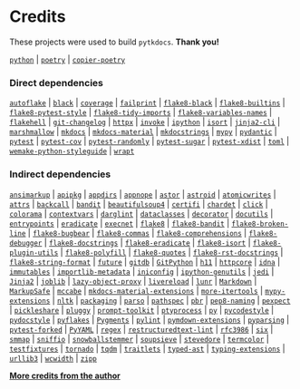 <!-- Template repository: https://github.com/pawamoy/jinja-templates
     Template path: credits.md
-->

# Credits
These projects were used to build `pytkdocs`. **Thank you!**

[`python`](https://www.python.org/) |
[`poetry`](https://poetry.eustace.io/) |
[`copier-poetry`](https://github.com/pawamoy/copier-poetry)

### Direct dependencies
[`autoflake`](https://github.com/myint/autoflake) |
[`black`](https://github.com/psf/black) |
[`coverage`](https://github.com/nedbat/coveragepy) |
[`failprint`](https://github.com/pawamoy/failprint) |
[`flake8-black`](https://github.com/peterjc/flake8-black) |
[`flake8-builtins`](https://github.com/gforcada/flake8-builtins) |
[`flake8-pytest-style`](https://pypi.org/project/flake8-pytest-style) |
[`flake8-tidy-imports`](https://github.com/adamchainz/flake8-tidy-imports) |
[`flake8-variables-names`](https://github.com/best-doctor/flake8-variables-names) |
[`flakehell`](None) |
[`git-changelog`](https://github.com/pawamoy/git-changelog) |
[`httpx`](https://github.com/encode/httpx) |
[`invoke`](http://docs.pyinvoke.org) |
[`ipython`](https://ipython.org) |
[`isort`](https://github.com/timothycrosley/isort) |
[`jinja2-cli`](https://github.com/mattrobenolt/jinja2-cli) |
[`marshmallow`](https://github.com/marshmallow-code/marshmallow) |
[`mkdocs`](https://www.mkdocs.org) |
[`mkdocs-material`](https://squidfunk.github.io/mkdocs-material/) |
[`mkdocstrings`](https://github.com/pawamoy/mkdocstrings) |
[`mypy`](http://www.mypy-lang.org/) |
[`pydantic`](https://github.com/samuelcolvin/pydantic) |
[`pytest`](https://docs.pytest.org/en/latest/) |
[`pytest-cov`](https://github.com/pytest-dev/pytest-cov) |
[`pytest-randomly`](https://github.com/pytest-dev/pytest-randomly) |
[`pytest-sugar`](http://pivotfinland.com/pytest-sugar/) |
[`pytest-xdist`](https://github.com/pytest-dev/pytest-xdist) |
[`toml`](https://github.com/uiri/toml) |
[`wemake-python-styleguide`](https://wemake-python-stylegui.de) |
[`wrapt`](https://github.com/GrahamDumpleton/wrapt)

### Indirect dependencies
[`ansimarkup`](https://github.com/gvalkov/python-ansimarkup) |
[`apipkg`](https://github.com/pytest-dev/apipkg) |
[`appdirs`](http://github.com/ActiveState/appdirs) |
[`appnope`](http://github.com/minrk/appnope) |
[`astor`](https://github.com/berkerpeksag/astor) |
[`astroid`](https://github.com/PyCQA/astroid) |
[`atomicwrites`](https://github.com/untitaker/python-atomicwrites) |
[`attrs`](https://www.attrs.org/) |
[`backcall`](https://github.com/takluyver/backcall) |
[`bandit`](https://bandit.readthedocs.io/en/latest/) |
[`beautifulsoup4`](http://www.crummy.com/software/BeautifulSoup/bs4/) |
[`certifi`](https://certifiio.readthedocs.io/en/latest/) |
[`chardet`](https://github.com/chardet/chardet) |
[`click`](https://palletsprojects.com/p/click/) |
[`colorama`](https://github.com/tartley/colorama) |
[`contextvars`](http://github.com/MagicStack/contextvars) |
[`darglint`](None) |
[`dataclasses`](https://github.com/ericvsmith/dataclasses) |
[`decorator`](https://github.com/micheles/decorator) |
[`docutils`](http://docutils.sourceforge.net/) |
[`entrypoints`](https://github.com/takluyver/entrypoints) |
[`eradicate`](https://github.com/myint/eradicate) |
[`execnet`](https://execnet.readthedocs.io/en/latest/) |
[`flake8`](https://gitlab.com/pycqa/flake8) |
[`flake8-bandit`](https://github.com/tylerwince/flake8-bandit) |
[`flake8-broken-line`](https://github.com/sobolevn/flake8-broken-line) |
[`flake8-bugbear`](https://github.com/PyCQA/flake8-bugbear) |
[`flake8-commas`](https://github.com/PyCQA/flake8-commas/) |
[`flake8-comprehensions`](https://github.com/adamchainz/flake8-comprehensions) |
[`flake8-debugger`](https://github.com/jbkahn/flake8-debugger) |
[`flake8-docstrings`](https://gitlab.com/pycqa/flake8-docstrings) |
[`flake8-eradicate`](https://github.com/sobolevn/flake8-eradicate) |
[`flake8-isort`](https://github.com/gforcada/flake8-isort) |
[`flake8-plugin-utils`](https://pypi.org/project/flake8-plugin-utils) |
[`flake8-polyfill`](https://gitlab.com/pycqa/flake8-polyfill) |
[`flake8-quotes`](http://github.com/zheller/flake8-quotes/) |
[`flake8-rst-docstrings`](https://github.com/peterjc/flake8-rst-docstrings) |
[`flake8-string-format`](https://github.com/xZise/flake8-string-format) |
[`future`](https://python-future.org) |
[`gitdb`](https://github.com/gitpython-developers/gitdb) |
[`GitPython`](https://github.com/gitpython-developers/GitPython) |
[`h11`](https://github.com/python-hyper/h11) |
[`httpcore`](https://github.com/encode/httpcore) |
[`idna`](https://github.com/kjd/idna) |
[`immutables`](https://github.com/MagicStack/immutables) |
[`importlib-metadata`](http://importlib-metadata.readthedocs.io/) |
[`iniconfig`](http://github.com/RonnyPfannschmidt/iniconfig) |
[`ipython-genutils`](http://ipython.org) |
[`jedi`](https://github.com/davidhalter/jedi) |
[`Jinja2`](https://palletsprojects.com/p/jinja/) |
[`joblib`](https://joblib.readthedocs.io) |
[`lazy-object-proxy`](https://github.com/ionelmc/python-lazy-object-proxy) |
[`livereload`](https://github.com/lepture/python-livereload) |
[`lunr`](https://github.com/yeraydiazdiaz/lunr.py) |
[`Markdown`](https://Python-Markdown.github.io/) |
[`MarkupSafe`](https://palletsprojects.com/p/markupsafe/) |
[`mccabe`](https://github.com/pycqa/mccabe) |
[`mkdocs-material-extensions`](https://github.com/facelessuser/mkdocs-material-extensions) |
[`more-itertools`](https://github.com/more-itertools/more-itertools) |
[`mypy-extensions`](https://github.com/python/mypy_extensions) |
[`nltk`](http://nltk.org/) |
[`packaging`](https://github.com/pypa/packaging) |
[`parso`](https://github.com/davidhalter/parso) |
[`pathspec`](https://github.com/cpburnz/python-path-specification) |
[`pbr`](https://docs.openstack.org/pbr/latest/) |
[`pep8-naming`](https://github.com/PyCQA/pep8-naming) |
[`pexpect`](https://pexpect.readthedocs.io/) |
[`pickleshare`](https://github.com/pickleshare/pickleshare) |
[`pluggy`](https://github.com/pytest-dev/pluggy) |
[`prompt-toolkit`](https://github.com/prompt-toolkit/python-prompt-toolkit) |
[`ptyprocess`](https://github.com/pexpect/ptyprocess) |
[`py`](https://py.readthedocs.io/) |
[`pycodestyle`](https://pycodestyle.readthedocs.io/) |
[`pydocstyle`](https://github.com/PyCQA/pydocstyle/) |
[`pyflakes`](https://github.com/PyCQA/pyflakes) |
[`Pygments`](https://pygments.org/) |
[`pylint`](https://github.com/PyCQA/pylint) |
[`pymdown-extensions`](https://github.com/facelessuser/pymdown-extensions) |
[`pyparsing`](https://github.com/pyparsing/pyparsing/) |
[`pytest-forked`](https://github.com/pytest-dev/pytest-forked) |
[`PyYAML`](https://github.com/yaml/pyyaml) |
[`regex`](https://bitbucket.org/mrabarnett/mrab-regex) |
[`restructuredtext-lint`](https://github.com/twolfson/restructuredtext-lint) |
[`rfc3986`](http://rfc3986.readthedocs.io) |
[`six`](https://github.com/benjaminp/six) |
[`smmap`](https://github.com/gitpython-developers/smmap) |
[`sniffio`](https://github.com/python-trio/sniffio) |
[`snowballstemmer`](https://github.com/snowballstem/snowball) |
[`soupsieve`](https://github.com/facelessuser/soupsieve) |
[`stevedore`](https://docs.openstack.org/stevedore/latest/) |
[`termcolor`](http://pypi.python.org/pypi/termcolor) |
[`testfixtures`](https://github.com/Simplistix/testfixtures) |
[`tornado`](http://www.tornadoweb.org/) |
[`tqdm`](https://github.com/tqdm/tqdm) |
[`traitlets`](http://ipython.org) |
[`typed-ast`](https://github.com/python/typed_ast) |
[`typing-extensions`](https://github.com/python/typing/blob/master/typing_extensions/README.rst) |
[`urllib3`](https://urllib3.readthedocs.io/) |
[`wcwidth`](https://github.com/jquast/wcwidth) |
[`zipp`](https://github.com/jaraco/zipp)

**[More credits from the author](http://pawamoy.github.io/credits/)**